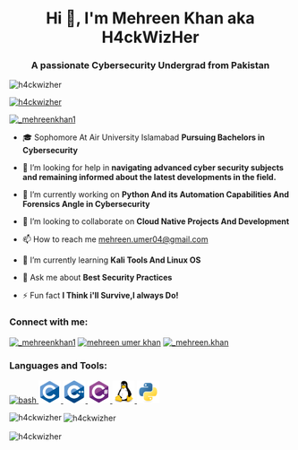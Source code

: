 <h1 align="center">Hi 👋, I'm Mehreen Khan aka H4ckWizHer</h1>
<h3 align="center">A passionate Cybersecurity Undergrad from Pakistan</h3>

<p align="left"> <img src="https://komarev.com/ghpvc/?username=h4ckwizher&label=Profile%20views&color=0e75b6&style=flat" alt="h4ckwizher" /> </p>

<p align="left"> <a href="https://github.com/ryo-ma/github-profile-trophy"><img src="https://github-profile-trophy.vercel.app/?username=h4ckwizher" alt="h4ckwizher" /></a> </p>

<p align="left"> <a href="https://twitter.com/_mehreenkhan1" target="blank"><img src="https://img.shields.io/twitter/follow/_mehreenkhan1?logo=twitter&style=for-the-badge" alt="_mehreenkhan1" /></a> </p>

- 🎓 Sophomore At Air University Islamabad **Pursuing Bachelors in Cybersecurity**

- 🤝 I’m looking for help in **navigating advanced cyber security subjects and remaining informed about the latest developments in the field.**

- 🔭 I’m currently working on **Python And its Automation Capabilities And Forensics Angle in Cybersecurity**

- 👯 I’m looking to collaborate on **Cloud Native Projects And Development**

- 📫 How to reach me [mehreen.umer04@gmail.com](mehreen.umer04@gmail.com)

- 🌱 I’m currently learning **Kali Tools And Linux OS**

- 💬 Ask me about **Best Security Practices**

- ⚡ Fun fact **I Think i'll Survive,I always Do!**

<h3 align="left">Connect with me:</h3>
<p align="left">
<a href="https://twitter.com/_mehreenkhan1" target="blank"><img align="center" src="https://raw.githubusercontent.com/rahuldkjain/github-profile-readme-generator/master/src/images/icons/Social/twitter.svg" alt="_mehreenkhan1" height="30" width="40" /></a>
<a href="https://linkedin.com/in/mehreen umer khan" target="blank"><img align="center" src="https://raw.githubusercontent.com/rahuldkjain/github-profile-readme-generator/master/src/images/icons/Social/linked-in-alt.svg" alt="mehreen umer khan" height="30" width="40" /></a>
<a href="https://instagram.com/_mehreen.khan" target="blank"><img align="center" src="https://raw.githubusercontent.com/rahuldkjain/github-profile-readme-generator/master/src/images/icons/Social/instagram.svg" alt="_mehreen.khan" height="30" width="40" /></a>
</p>

<h3 align="left">Languages and Tools:</h3>
<p align="left"> <a href="https://www.gnu.org/software/bash/" target="_blank" rel="noreferrer"> <img src="https://www.vectorlogo.zone/logos/gnu_bash/gnu_bash-icon.svg" alt="bash" width="40" height="40"/> </a> <a href="https://www.cprogramming.com/" target="_blank" rel="noreferrer"> <img src="https://raw.githubusercontent.com/devicons/devicon/master/icons/c/c-original.svg" alt="c" width="40" height="40"/> </a> <a href="https://www.w3schools.com/cpp/" target="_blank" rel="noreferrer"> <img src="https://raw.githubusercontent.com/devicons/devicon/master/icons/cplusplus/cplusplus-original.svg" alt="cplusplus" width="40" height="40"/> </a> <a href="https://www.w3schools.com/cs/" target="_blank" rel="noreferrer"> <img src="https://raw.githubusercontent.com/devicons/devicon/master/icons/csharp/csharp-original.svg" alt="csharp" width="40" height="40"/> </a> <a href="https://www.linux.org/" target="_blank" rel="noreferrer"> <img src="https://raw.githubusercontent.com/devicons/devicon/master/icons/linux/linux-original.svg" alt="linux" width="40" height="40"/> </a> <a href="https://www.python.org" target="_blank" rel="noreferrer"> <img src="https://raw.githubusercontent.com/devicons/devicon/master/icons/python/python-original.svg" alt="python" width="40" height="40"/> </a> </p>

<p><img align="left" src="https://github-readme-stats.vercel.app/api/top-langs?username=h4ckwizher&show_icons=true&locale=en&layout=compact" alt="h4ckwizher" /></p>

<p>&nbsp;<img align="center" src="https://github-readme-stats.vercel.app/api?username=h4ckwizher&show_icons=true&locale=en" alt="h4ckwizher" /></p>

<p><img align="center" src="https://github-readme-streak-stats.herokuapp.com/?user=h4ckwizher&" alt="h4ckwizher" /></p>
